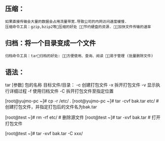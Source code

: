 ## 压缩：
    如果直接传输会大量的数据会占用流量带宽.导致公司的内网访问速度缓慢. 
    压缩命令工具：gzip,bzip2等压缩的好处 节约硬盘的资源. 加快文件传输的速率 

## 归档：将一个目录变成一个文件
    归档命令工具：tar归档的好处: 方便使用、查询、阅读 易于管理 (批量删除文件) 

## 语法：
tar [参数] 包的名称 目标文件/目录：
-c	创建打包文件 
-x	拆开打包文件
-v	显示执行详细过程
-f	使用归档文件
-C  拆开打包文件至指定位置 

[root@yujmo-pc ~]# cp -r /etc/ . 
[root@yujmo-pc ~]# tar -cvf bak.tar etc/ #创建打包文件，并指定打包后的文件名为bak.tar

[root@test ~]# rm -rf etc/ # 删除源文件
[root@test ~]# tar -xvf bak.tar  # 打开打包文件


[root@test ~]# tar -xvf bak.tar -C xxx/
